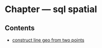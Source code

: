 ﻿
# Chapter &mdash; sql spatial
## Contents
 
* [construct line geo from two points](construct_line_geo_from_two_points.md)
